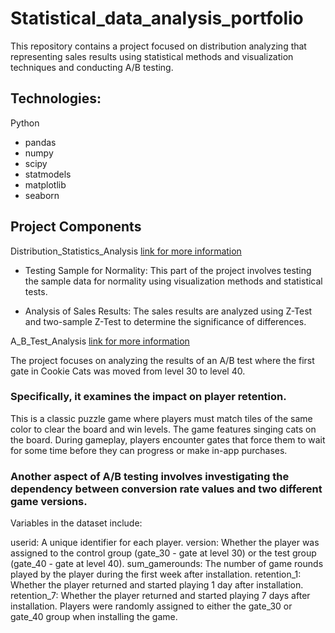 # Statistical_data_analysis_portfolio

This repository contains a project focused on distribution analyzing that representing sales results using statistical methods and visualization techniques and conducting A/B testing.

## Technologies:
Python
- pandas
- numpy
- scipy
- statmodels
- matplotlib
- seaborn

## Project Components

Distribution_Statistics_Analysis [link for more information](https://github.com/Garina006/Statistical_data_analysis_portfolio/blob/main/Distribution_Statistics_Analysis.ipynb)
   
- Testing Sample for Normality:
   This part of the project involves testing the sample data for normality using visualization methods and statistical tests.
   
-  Analysis of Sales Results:
   The sales results are analyzed using Z-Test and two-sample Z-Test to determine the significance of differences.

A_B_Test_Analysis [link for more information](https://github.com/Garina006/Statistical_data_analysis_portfolio/blob/main/A_B_Test_Analysis.ipynb)

The project focuses on analyzing the results of an A/B test where the first gate in Cookie Cats was moved from level 30 to level 40. 
### Specifically, it examines the impact on player retention.

This is a classic puzzle game where players must match tiles of the same color to clear the board and win levels. The game features singing cats on the board.
During gameplay, players encounter gates that force them to wait for some time before they can progress or make in-app purchases. 

### Another aspect of A/B testing involves investigating the dependency between conversion rate values and two different game versions.

Variables in the dataset include:

userid: A unique identifier for each player.
version: Whether the player was assigned to the control group (gate_30 - gate at level 30) or the test group (gate_40 - gate at level 40).
sum_gamerounds: The number of game rounds played by the player during the first week after installation.
retention_1: Whether the player returned and started playing 1 day after installation.
retention_7: Whether the player returned and started playing 7 days after installation.
Players were randomly assigned to either the gate_30 or gate_40 group when installing the game.
